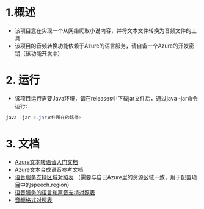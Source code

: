 # 1.概述
- 该项目意在实现一个从网络爬取小说内容，并将文本文件转换为音频文件的工具
- 该项目的音频转换功能依赖于Azure的语言服务，请自备一个Azure的开发密钥（该功能开发中）

# 2. 运行
- 该项目运行需要Java环境，请在releases中下载jar文件后，通过java -jar命令运行:
```java
java -jar <.jar文件所在的路径>
```

# 3. 文档
- [Azure文本转语音入门文档](https://learn.microsoft.com/zh-cn/azure/cognitive-services/speech-service/get-started-text-to-speech?tabs=windows%2Cterminal&pivots=programming-language-java)
- [Azure文本合成语音参考文档](https://learn.microsoft.com/zh-cn/azure/cognitive-services/speech-service/how-to-speech-synthesis?tabs=browserjs%2Cterminal&pivots=programming-language-java#synthesize-speech-to-a-file)
- [语音服务支持区域对照表](https://learn.microsoft.com/zh-cn/azure/cognitive-services/speech-service/regions) （需要与自己Azure里的资源区域一致，用于配置项目中的speech.region）
- [语音服务的语言和声音支持对照表](https://learn.microsoft.com/zh-cn/azure/cognitive-services/speech-service/language-support?tabs=stt-tts#prebuilt-neural-voices)
- [音频格式对照表](https://learn.microsoft.com/zh-cn/dotnet/api/microsoft.cognitiveservices.speech.speechsynthesisoutputformat?view=azure-dotnet)